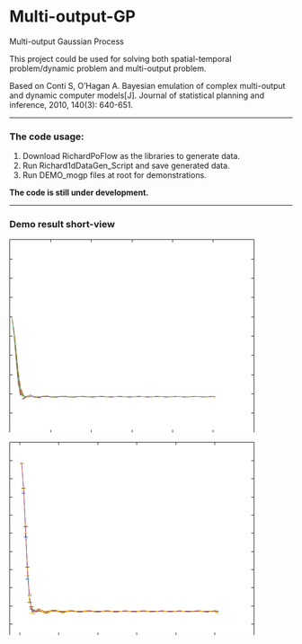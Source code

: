 # Multi-output-GP
Multi-output Gaussian Process

This project could be used for solving both spatial-temporal problem/dynamic problem and multi-output problem.

Based on Conti S, O’Hagan A. Bayesian emulation of complex multi-output and dynamic computer models[J]. Journal of statistical planning and inference, 2010, 140(3): 640-651.

---
### The code usage:
1. Download RichardPoFlow as the libraries to generate data.
2. Run Richard1dDataGen_Script and save generated data.
3. Run DEMO_mogp files at root for demonstrations.

**The code is still under development.**

---
### Demo result short-view

![img](https://github.com/ZhengXing-shawn/Multi-output-GP/blob/master/gif/350Tr_20Te_3nKl_05timestep_Time.gif)

![img](https://github.com/ZhengXing-shawn/Multi-output-GP/blob/master/gif/350Tr_20Te_3nKl_05timesstep_UQ.gif)
